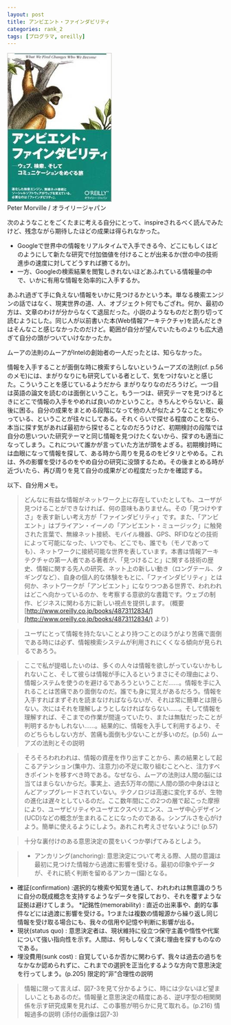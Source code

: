 ```yaml
---
layout: post
title: アンビエント・ファインダビリティ
categories: rank_2
tags: [プログラマ, oreilly]
---
```



<div class="book"><div class="book_image"><a href="http://www.amazon.co.jp/dp/4873112834"><img src="/images/ambient_findability.jpg"></a></div><div class="book_info">Peter Morville / オライリージャパン</div><div class="clear"></div></div>

次のようなことをごくたまに考える自分にとって、inspireされるべく読んでみたけど、残念ながら期待したほどの成果は得られなかった。 

* Googleで世界中の情報をリアルタイムで入手できる今、どこにもしくはどのようにして新たな研究で付加価値を付けることが出来るか(世の中の技術進歩の速度に対してどうすれば勝てるか)。 
* 一方、Googleの検索結果を閲覧しきれないほどあふれている情報量の中で、いかに有用な情報を効率的に入手するか。 

あふれ過ぎて手に負えない情報をいかに見つけるかという本。単なる検索エンジンの話ではなく、現実世界の道、人、オブジェクト何でもござれ。何か、最初の方は、文章のわけが分からなくて退屈だった。小説のようなものだと割り切って読むようにした。同じ人が以前書いた本(Web情報アーキテクチャ)を読んだときはそんなこと感じなかったのだけど。範囲が自分が望んでいたものよりも広大過ぎて自分の頭がついていけなかったか。 

ムーアの法則のムーアがIntelの創始者の一人だったとは、知らなかった。 

情報を入手することが面倒な時に検索すらしないというムーアズの法則(cf. p.56のメモ)には、まがりなりにも研究している者として、気をつけないとと感じた。こういうことを感じているようだから まがりなりなのだろうけど。一つ目は英語の論文を読むのは面倒ということ。もう一つは、研究テーマを見つけるときにどこで情報の入手をやめれば良いのかということ。きちんとやらないと、最後に困る。自分の成果をまとめる段階になって他の人が似たようなことを既にやっている、ということが往々にしてある。それくらいで探せる程度のことなら、本当に探す気があれば最初から探せることなのだろうけど、初期検討の段階では自分の思いついた研究テーマと同じ情報を見つけたくないから、探すのも適当になってしまう。これについて誰かが言っていた方法が頭をよぎる。初期検討時には血眼になって情報を探して、ある時から周りを見るのをピタリとやめる。これは、外の影響を受けるのをやめ自分の研究に没頭するため。その後まとめる時が近づいたら、再び周りを見て自分の成果がどの程度だったかを確認する。 

以下、自分用メモ。 <!--more-->

> どんなに有益な情報がネットワーク上に存在していたとしても、ユーザが見つけることができなければ、何の意味もありません。その「見つけやすさ」を表す新しい考え方が「ファインダビリティ」です。また、「アンビエント」はブライアン・イーノの「アンビエント・ミュージック」に触発された言葉で、無線ネット接続、モバイル機器、GPS、RFIDなどの技術によって可能になった、いつでも、どこでも、誰でも（モノであっても）、ネットワークに接続可能な世界を表しています。本書は情報アーキテクチャの第一人者である著者が、「見つけること」に関する技術の歴史、情報に関する先人の研究、ネット上の新しい動き（ロングテール、タギングなど）、自身の個人的な体験をもとに、「ファインダビリティ」とは何か、ネットワークが「アンビエント」になりつつある世界で、われわれはどこへ向かっているのか、を考察する意欲的な書籍です。ウェブの制作、ビジネスに関わる方に新しい視点を提供します。 (概要 [http://www.oreilly.co.jp/books/4873112834/](http://www.oreilly.co.jp/books/4873112834/) より) 

> ユーザにとって情報を持たないことより持つことのほうがより苦痛で面倒である時には必ず、情報検索システムが利用されにくくなる傾向が見られるであろう。 

> ここで私が提唱したいのは、多くの人々は情報を欲しがっていないかもしれないこと、そして彼らは情報が手に入るというまさにその理由により、情報システムを使うのを避けるであろうということだ……。情報を手に入れることは苦痛であり面倒なのだ。誰でも身に覚えがあるだろう。情報を入手すればまずそれを読まなければならないが、それは常に簡単とは限らない。次にはそれを理解しようとしなければならない……。そして情報を理解すれば、そこまでの作業が間違っていたり、または無駄だったことが判明するかもしれない……。結果的に、情報を入手して利用するより、そのどちらもしない方が、苦痛も面倒も少ないことが多いのだ。(p.56) ムーアズの法則とその説明 

> そろそろわれわれは、情報の資産を作り出すことから、素の結果として起こるアテンション(集中力、注意力)の不足に取り組むことへと、注力すべきポイントを移すべき時である。なぜなら、ムーアの法則は人間の脳には当てはまらないからだ。事実上、過去5万年の間に人間の頭の中身はほとんどアップグレードされていない。テクノロジは高速に変化するが、生物の進化は遅々としているのだ。ここ数年間にこの2つの層で起こった摩擦により、ユーザビリティやユーザエクスペリエンス、ユーザ中心デザイン(UCD)などの概念が生まれることになったのである。シンプルさを心がけよう。簡単に使えるようにしよう。あれこれ考えさせないように! (p.57) 

> 十分な裏付けのある意思決定の罠をいくつか挙げてみるとしよう。 

> * アンカリング(anchoring): 意思決定について考える際、人間の意識は最初に見つけた情報から過渡に影響を受ける。最初の印象やデータが、それに続く判断を留めるアンカー(錨)となる。
* 確証(confirmation) :選択的な検索や知覚を通して、われわれは無意識のうちに自分の既成概念を支持するようなデータを探しており、それを覆すような証拠は避けてしまう。 
*記銘性(memorability) : 直近の出来事や、劇的な事件などには過渡に影響を受ける。1つまたは複数の情報源から繰り返し同じ情報を受け取る場合にも、我々の信用や記憶や判断に影響が出る。 
* 現状(status quo) : 意思決定者は、現状維持に役立つ保守主義や惰性や代案について強い指向性を示す。人間は、何もしなくて済む理由を探すものなのである。 
* 埋没費用(sunk cost) : 自覚しているか否かに関わらず、我々は過去の過ちをなかなか認められずに、これまでの選択を正当化するような方向で意思決定を行ってしまう。(p.205) 限定的“非”合理性の説明

> 情報に限って言えば、図7-3を見て分かるように、時には少ないほど望ましいこともあるのだ。情報量と意思決定の精度にある、逆U字型の相関関係を示す研究成果を見れば、この事態が明らかに見て取れる。(p.216) 情報過多の説明 (添付の画像は図7-3)
